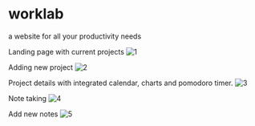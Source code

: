 # worklab
a website for all your productivity needs

Landing page with current projects
![1](https://github.com/Mbar1s/worklab/assets/108489416/3d31593f-a8f1-454a-854e-9de2a594ed59)

Adding new project
![2](https://github.com/Mbar1s/worklab/assets/108489416/dc3699c7-ab18-45ca-bf5f-5b23e09cafc0)

Project details with integrated calendar, charts and pomodoro timer.
![3](https://github.com/Mbar1s/worklab/assets/108489416/ba7a8714-ec41-4ba7-94c1-7dfb5c035c50)

Note taking
![4](https://github.com/Mbar1s/worklab/assets/108489416/781376ff-4e18-4a6c-adcb-a292865425e2)

Add new notes
![5](https://github.com/Mbar1s/worklab/assets/108489416/6b985bca-b9cc-4b36-aaa1-c3ae6081e887)
